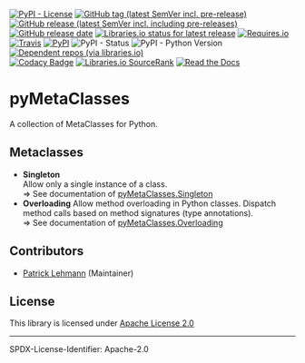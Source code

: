 [![PyPI - License](https://img.shields.io/pypi/l/pyMetaClasses?logo=PyPI)](LICENSE.md)
[![GitHub tag (latest SemVer incl. pre-release)](https://img.shields.io/github/v/tag/Paebbels/pyMetaClasses?logo=GitHub&include_prereleases)](https://github.com/Paebbels/pyMetaClasses/tags)
[![GitHub release (latest SemVer incl. including pre-releases)](https://img.shields.io/github/v/release/Paebbels/pyMetaClasses?logo=GitHub&include_prereleases)](https://github.com/Paebbels/pyMetaClasses/releases/latest)
[![GitHub release date](https://img.shields.io/github/release-date/Paebbels/pyMetaClasses?logo=GitHub&)](https://github.com/Paebbels/pyMetaClasses/releases)
[![Libraries.io status for latest release](https://img.shields.io/librariesio/release/pypi/pyMetaClasses)](https://libraries.io/github/Paebbels/pyMetaClasses)
[![Requires.io](https://img.shields.io/requires/github/Paebbels/pyMetaClasses)](https://requires.io/github/Paebbels/pyMetaClasses/requirements/?branch=master)  
[![Travis](https://img.shields.io/travis/com/Paebbels/pyMetaClasses?logo=Travis)](https://travis-ci.com/Paebbels/pyMetaClasses)
[![PyPI](https://img.shields.io/pypi/v/pyMetaClasses?logo=PyPI)](https://pypi.org/project/pyMetaClasses/)
![PyPI - Status](https://img.shields.io/pypi/status/pyMetaClasses?logo=PyPI)
![PyPI - Python Version](https://img.shields.io/pypi/pyversions/pyMetaClasses?logo=PyPI)
[![Dependent repos (via libraries.io)](https://img.shields.io/librariesio/dependent-repos/pypi/pyMetaClasses)](https://github.com/Paebbels/pyMetaClasses/network/dependents)  
[![Codacy Badge](https://api.codacy.com/project/badge/Grade/8dc5205ba8b24e008f2287759096e181)](https://www.codacy.com/manual/Paebbels/pyMetaClasses)
[![Libraries.io SourceRank](https://img.shields.io/librariesio/sourcerank/pypi/pyMetaClasses)](https://libraries.io/github/Paebbels/pyMetaClasses/sourcerank)
[![Read the Docs](https://img.shields.io/readthedocs/pymetaclasses)](https://pyMetaClasses.readthedocs.io/en/latest/)

# pyMetaClasses

A collection of MetaClasses for Python.

## Metaclasses
* **Singleton**  
  Allow only a single instance of a class.  
  &rArr; See documentation of [pyMetaClasses.Singleton](https://pymetaclasses.readthedocs.io/en/latest/Singleton.html)
* **Overloading**
  Allow method overloading in Python classes. Dispatch method calls based on
  method signatures (type annotations).  
  &rArr; See documentation of [pyMetaClasses.Overloading](https://pymetaclasses.readthedocs.io/en/latest/Overloading.html)


## Contributors

* [Patrick Lehmann](https://github.com/Paebbels) (Maintainer)


## License

This library is licensed under [Apache License 2.0](LICENSE.md)

-------------------------

SPDX-License-Identifier: Apache-2.0
